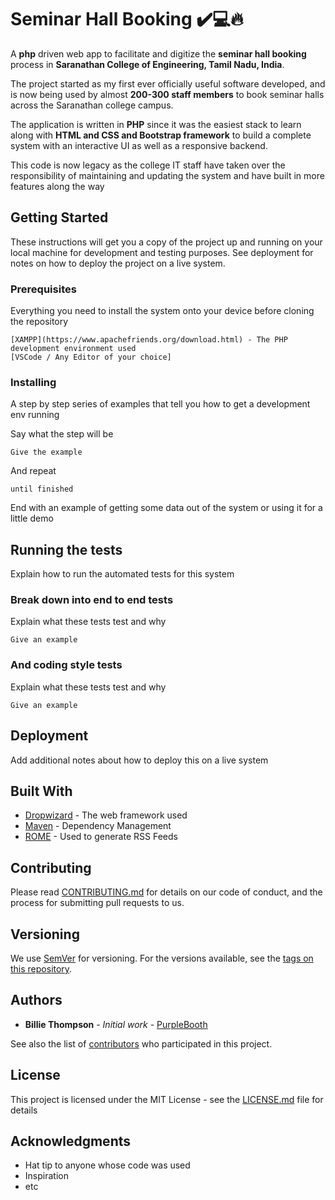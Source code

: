 # Seminar Hall Booking ✔️💻🔥

A **php** driven web app to facilitate and digitize the **seminar hall booking** process in **Saranathan College of Engineering, Tamil Nadu, India**.

The project started as my first ever officially useful software developed, and is now being used by almost **200-300 staff members** to book seminar halls across the Saranathan college campus.

The application is written in **PHP** since it was the easiest stack to learn along with **HTML and CSS and Bootstrap framework** to build a complete system with an interactive UI as well as a responsive backend.

This code is now legacy as the college IT staff have taken over the responsibility of maintaining and updating the system and have built in more features along the way

## Getting Started

These instructions will get you a copy of the project up and running on your local machine for development and testing purposes. See deployment for notes on how to deploy the project on a live system.

### Prerequisites

Everything you need to install the system onto your device before cloning the repository

```
[XAMPP](https://www.apachefriends.org/download.html) - The PHP development environment used
[VSCode / Any Editor of your choice]
```

### Installing

A step by step series of examples that tell you how to get a development env running

Say what the step will be

```
Give the example
```

And repeat

```
until finished
```

End with an example of getting some data out of the system or using it for a little demo

## Running the tests

Explain how to run the automated tests for this system

### Break down into end to end tests

Explain what these tests test and why

```
Give an example
```

### And coding style tests

Explain what these tests test and why

```
Give an example
```

## Deployment

Add additional notes about how to deploy this on a live system

## Built With

* [Dropwizard](http://www.dropwizard.io/1.0.2/docs/) - The web framework used
* [Maven](https://maven.apache.org/) - Dependency Management
* [ROME](https://rometools.github.io/rome/) - Used to generate RSS Feeds

## Contributing

Please read [CONTRIBUTING.md](https://gist.github.com/PurpleBooth/b24679402957c63ec426) for details on our code of conduct, and the process for submitting pull requests to us.

## Versioning

We use [SemVer](http://semver.org/) for versioning. For the versions available, see the [tags on this repository](https://github.com/your/project/tags). 

## Authors

* **Billie Thompson** - *Initial work* - [PurpleBooth](https://github.com/PurpleBooth)

See also the list of [contributors](https://github.com/your/project/contributors) who participated in this project.

## License

This project is licensed under the MIT License - see the [LICENSE.md](LICENSE.md) file for details

## Acknowledgments

* Hat tip to anyone whose code was used
* Inspiration
* etc
